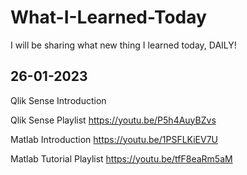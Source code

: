 # What-I-Learned-Today
I will be sharing what new thing I learned today, DAILY!


## 26-01-2023
Qlik Sense Introduction


Qlik Sense Playlist
https://youtu.be/P5h4AuyBZvs

Matlab Introduction
https://youtu.be/1PSFLKiEV7U

Matlab Tutorial Playlist
https://youtu.be/tfF8eaRm5aM
